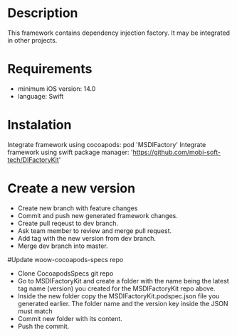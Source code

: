 # Description
This framework contains dependency injection factory. It may be integrated in other projects.

# Requirements
- minimum iOS version: 14.0
- language: Swift

# Instalation
Integrate framework using cocoapods: pod 'MSDIFactory'
Integrate framework using swift package manager: 'https://github.com/mobi-soft-tech/DIFactoryKit'

# Create a new version

- Create new branch with feature changes
- Commit and push new generated framework changes.
- Create pull reqeust to dev branch.
- Ask team member to review and merge pull request.
- Add tag with the new version from dev branch.
- Merge dev branch into master.

#Update woow-cocoapods-specs repo

- Clone CocoapodsSpecs git repo
- Go to MSDIFactoryKit and create a folder with the name being the latest tag name (version) you created for the MSDIFactoryKit repo above.
- Inside the new folder copy the MSDIFactoryKit.podspec.json file you generated earlier. The folder name and the version key inside the JSON must match
- Commit new folder with its content.
- Push the commit.
